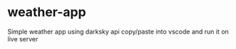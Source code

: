 # weather-app
Simple weather app using darksky api
copy/paste into vscode and run it on live server
